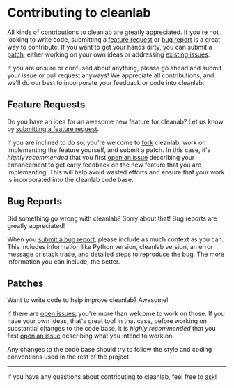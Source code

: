 # Contributing to cleanlab

All kinds of contributions to cleanlab are greatly appreciated. If you're not
looking to write code, submitting a [feature request](#feature-requests) or
[bug report](#bug-reports) is a great way to contribute. If you want to get
your hands dirty, you can submit a [patch](#patches), either working on your
own ideas or addressing [existing issues][issues].

If you are unsure or confused about anything, please go ahead and submit your
issue or pull request anyways! We appreciate all contributions, and we'll do
our best to incorporate your feedback or code into cleanlab.

## Feature Requests

Do you have an idea for an awesome new feature for cleanab? Let us know by
[submitting a feature request][issue].

If you are inclined to do so, you're welcome to [fork][fork] cleanlab, work on
implementing the feature yourself, and submit a patch. In this case, it's
*highly recommended* that you first [open an issue][issue] describing your
enhancement to get early feedback on the new feature that you are implementing.
This will help avoid wasted efforts and ensure that your work is incorporated
into the cleanlab code base.

## Bug Reports

Did something go wrong with cleanlab? Sorry about that! Bug reports are greatly
appreciated!

When you [submit a bug report][issue], please include as much context as you
can. This includes information like Python version, cleanlab version, an error
message or stack trace, and detailed steps to reproduce the bug. The more
information you can include, the better.

## Patches

Want to write code to help improve cleanlab? Awesome!

If there are [open issues][issues], you're more than welcome to work on those.
If you have your own ideas, that's great too! In that case, before working on
substantial changes to the code base, it is *highly recommended* that you first
[open an issue][issue] describing what you intend to work on.

Any changes to the code base should try to follow the style and coding
conventions used in the rest of the project.

---

If you have any questions about contributing to cleanlab, feel free to
[ask][discussions]!

[issue]: https://github.com/cleanlab/cleanlab/issues/new
[issues]: https://github.com/cleanlab/cleanlab/issues
[fork]: https://github.com/cleanlab/cleanlab/fork
[discussions]: https://github.com/cleanlab/cleanlab/discussions
